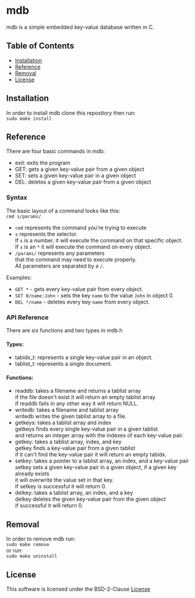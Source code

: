 # mdb
mdb is a simple embedded key-value database written in C.

## Table of Contents
- [Installation](#Installation)
- [Reference](#Reference)
- [Removal](#Removal)
- [License](#License)

## Installation
In order to install mdb clone this repository then run:\
```sudo make install```

## Reference
There are four basic commands in mdb:
- exit: exits the program
- GET: gets a given key-value pair from a given object
- SET: sets a given key-value pair in a given object
- DEL: deletes a given key-value pair from a given object
### Syntax
The basic layout of a command looks like this:\
```cmd s/params/```
- `cmd` represents the command you're trying to execute
- `s` represents the selector.\
If `s` is a number, it will execute the command on that specific object.\
If `s` is an `*` it will execute the command on every object.
- `/params/` represents any parameters\
that the command may need to execute properly.\
All parameters are separated by a `/`.

Examples:
- `GET *` - gets every key-value pair from every object.
- `SET 0/name:John` - sets the key `name` to the value `John` in object 0.
- `DEL */name` - deletes every key `name` from every object.
### API Reference
There are six functions and two types in mdb.h
#### Types:
- tabidx_t: represents a single key-value pair in an object.
- tablist_t: represents a single document.
#### Functions:
- readdb: takes a filename and returns a tablist array\
if the file doesn't exist it will return an empty tablist array\
if readdb fails in any other way it will return NULL.
- writedb: takes a filename and tablist array\
writedb writes the given tablist array to a file.
- getkeys: takes a tablist array and index\
getkeys finds every single key-value pair in a given tablist\
and returns an integer array with the indexes of each key-value pair.
- getkey: takes a tablist array, index, and key\
getkey finds a key-value pair from a given tablist\
if it can't find the key-value pair it will return an empty
tabidx.
- setkey: takes a pointer to a tablist array, an index, and a key-value pair\
setkey sets a given key-value pair in a given object, if a given key already exists\
it will overwrite the value set in that key.\
If setkey is successful it will return 0.
- delkey: takes a tablist array, an index, and a key\
delkey deletes the given key-value pair from the given object\
if successful it will return 0.

## Removal
In order to remove mdb run:\
```sudo make remove```\
or run:\
```sudo make uninstall```

## License
This software is licensed under the BSD-2-Clause [License](./LICENSE)
